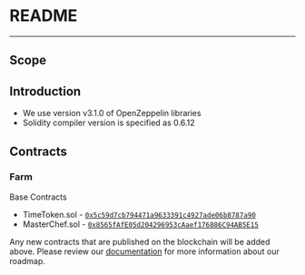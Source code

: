 # README

---

## Scope

## Introduction

- We use version v3.1.0 of OpenZeppelin libraries
- Solidity compiler version is specified as 0.6.12

## Contracts

### Farm

Base Contracts

- TimeToken.sol - [`0x5c59d7cb794471a9633391c4927ade06b8787a90`](https://polygonscan.com/token/0x5c59d7cb794471a9633391c4927ade06b8787a90)
- MasterChef.sol - [`0x8565fAfE05d204296953cAaef176886C94AB5E15`](https://polygonscan.com/address/0x8565fafe05d204296953caaef176886c94ab5e15)

Any new contracts that are published on the blockchain will be added above.
Please review our [documentation](https://docs.timeleap.finance) for more information about our roadmap.
